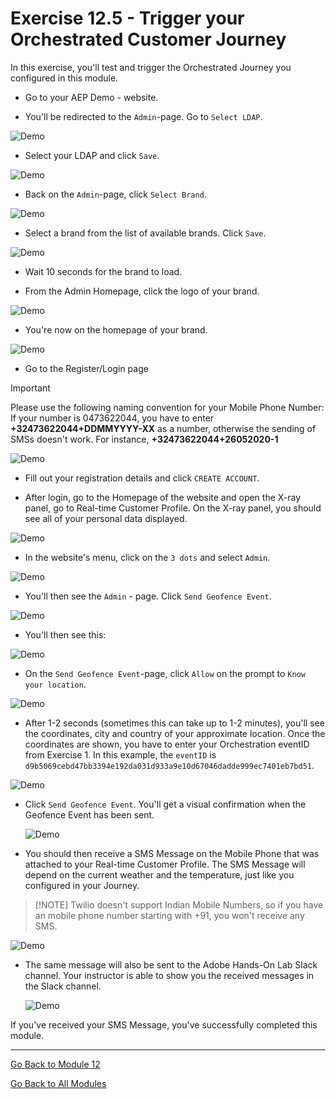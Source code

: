# Exercise 12.5 - Trigger your Orchestrated Customer Journey

In this exercise, you'll test and trigger the Orchestrated Journey you configured in this module.

* Go to your AEP Demo - website.

* You'll be redirected to the ``Admin``-page. Go to ``Select LDAP``.

![Demo](./images/1.png)

* Select your LDAP and click ``Save``.

![Demo](./images/1a.png)

* Back on the ``Admin``-page, click ``Select Brand``.

![Demo](./images/2.png)

* Select a brand from the list of available brands. Click ``Save``.

![Demo](./images/3.png)

* Wait 10 seconds for the brand to load.

* From the Admin Homepage, click the logo of your brand.

![Demo](./images/3a.png)

* You're now on the homepage of your brand.

![Demo](./images/lb_home.png)

* Go to the Register/Login page
  
>[!IMPORTANT]
>
> Please use the following naming convention for your Mobile Phone Number:
> If your number is 0473622044, you have to enter **+32473622044+DDMMYYYY-XX** as a number, otherwise the sending of SMSs doesn't work. For instance, **+32473622044+26052020-1**
  
  ![Demo](./images/lb_register.png)

* Fill out your registration details and click ``CREATE ACCOUNT``.

* After login, go to the Homepage of the website and open the X-ray panel, go to Real-time Customer Profile. On the X-ray panel, you should see all of your personal data displayed.

![Demo](./images/lb_x_loggedin.png)

* In the website's menu, click on the ``3 dots`` and select ``Admin``.

![Demo](./images/gf10.png)

* You'll then see the ``Admin`` - page. Click ``Send Geofence Event``.

![Demo](./images/gf13.png)

* You'll then see this:

![Demo](./images/gf14.png)

* On the ``Send Geofence Event``-page, click ``Allow`` on the prompt to ``Know your location``.

![Demo](./images/gf15.png)

* After 1-2 seconds (sometimes this can take up to 1-2 minutes), you'll see the coordinates, city and country of your approximate location. Once the coordinates are shown, you have to enter your Orchestration eventID from Exercise 1. In this example, the ``eventID`` is ``d9b5069cebd47bb3394e192da031d933a9e10d67046dadde999ec7401eb7bd51``.

![Demo](./images/gf16.png)

* Click ``Send Geofence Event``. You'll get a visual confirmation when the Geofence Event has been sent.

  ![Demo](./images/gf17.png)

* You should then receive a SMS Message on the Mobile Phone that was attached to your Real-time Customer Profile. The SMS Message will depend on the current weather and the temperature, just like you configured in your Journey.

>[!NOTE] Twilio doesn't support Indian Mobile Numbers, so if you have an mobile phone number starting with +91, you won't receive any SMS. 

  ![Demo](./images/gf19.png)

* The same message will also be sent to the Adobe Hands-On Lab Slack channel. Your instructor is able to show you the received messages in the Slack channel.
  
  ![Demo](./images/gf18.png)

If you've received your SMS Message, you've successfully completed this module.  

---

[Go Back to Module 12](./README.md)

[Go Back to All Modules](../../README.md)
